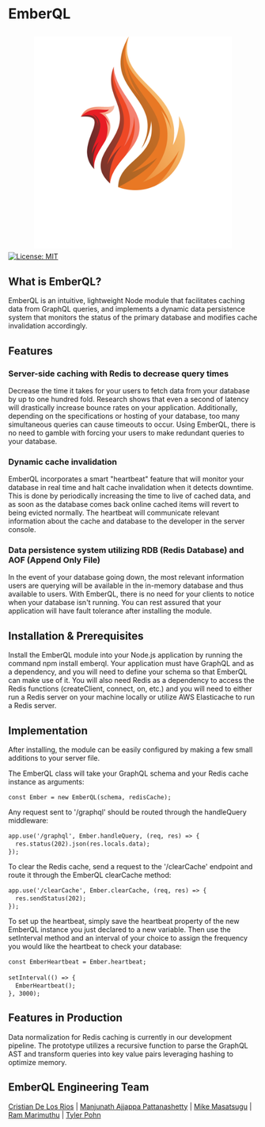 # EmberQL

<p align="center"><img src="./demo/client/components/assets/icon.png" width='400' style="margin-top: 10px; margin-bottom: -10px;"></p>

[![License: MIT](https://img.shields.io/badge/License-MIT-yellow.svg)](https://github.com/oslabs-beta/EmberQL/blob/dev/LICENSE)

## What is EmberQL?

EmberQL is an intuitive, lightweight Node module that facilitates caching data from GraphQL queries, and implements a dynamic data persistence system that monitors the status of the primary database and modifies cache invalidation accordingly.

## Features

### Server-side caching with Redis to decrease query times

Decrease the time it takes for your users to fetch data from your database by up to one hundred fold. Research shows that even a second of latency will drastically increase bounce rates on your application. Additionally, depending on the specifications or hosting of your database, too many simultaneous queries can cause timeouts to occur. Using EmberQL, there is no need to gamble with forcing your users to make redundant queries to your database.

### Dynamic cache invalidation

EmberQL incorporates a smart "heartbeat" feature that will monitor your database in real time and halt cache invalidation when it detects downtime. This is done by periodically increasing the time to live of cached data, and as soon as the database comes back online cached items will revert to being evicted normally. The heartbeat will communicate relevant information about the cache and database to the developer in the server console.

### Data persistence system utilizing **RDB** (Redis Database) and **AOF** (Append Only File)

In the event of your database going down, the most relevant information users are querying will be available in the in-memory database and thus available to users. With EmberQL, there is no need for your clients to notice when your database isn't running. You can rest assured that your application will have fault tolerance after installing the module.

## Installation & Prerequisites

Install the EmberQL module into your Node.js application by running the command npm install emberql. Your application must have GraphQL and as a dependency, and you will need to define your schema so that EmberQL can make use of it. You will also need Redis as a dependency to access the Redis functions (createClient, connect, on, etc.) and you will need to either run a Redis server on your machine locally or utilize AWS Elasticache to run a Redis server.

## Implementation

After installing, the module can be easily configured by making a few small additions to your server file.

The EmberQL class will take your GraphQL schema and your Redis cache instance as arguments:

```
const Ember = new EmberQL(schema, redisCache);
```

Any request sent to '/graphql' should be routed through the handleQuery middleware:

```
app.use('/graphql', Ember.handleQuery, (req, res) => {
  res.status(202).json(res.locals.data);
});
```

To clear the Redis cache, send a request to the '/clearCache' endpoint and route it through the EmberQL clearCache method:

```
app.use('/clearCache', Ember.clearCache, (req, res) => {
  res.sendStatus(202);
});
```

To set up the heartbeat, simply save the heartbeat property of the new EmberQL instance you just declared to a new variable. Then use the setInterval method and an interval of your choice to assign the frequency you would like the heartbeat to check your database:

```
const EmberHeartbeat = Ember.heartbeat;

setInterval(() => {
  EmberHeartbeat();
}, 3000);
```

## Features in Production

Data normalization for Redis caching is currently in our development pipeline. The prototype utilizes a recursive function to parse the GraphQL AST and transform queries into key value pairs leveraging hashing to optimize memory.

## EmberQL Engineering Team

[Cristian De Los Rios](https://github.com/Cristian-DeLosRios) |
[Manjunath Ajjappa Pattanashetty](https://github.com/manjunathap85) |
[Mike Masatsugu](https://github.com/mikemasatsugu) |
[Ram Marimuthu](https://github.com/rammarimuthu) |
[Tyler Pohn](https://github.com/tylerpohn)
